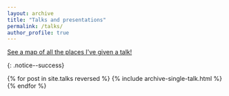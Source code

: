 ```yaml
---
layout: archive
title: "Talks and presentations"
permalink: /talks/
author_profile: true
---
```


<p style="text-decoration:underline;"><a href="/talkmap.html">See a map of all the places I've given a talk!</a></p>
{: .notice--success}


{% for post in site.talks reversed %}
  {% include archive-single-talk.html %}
{% endfor %}


